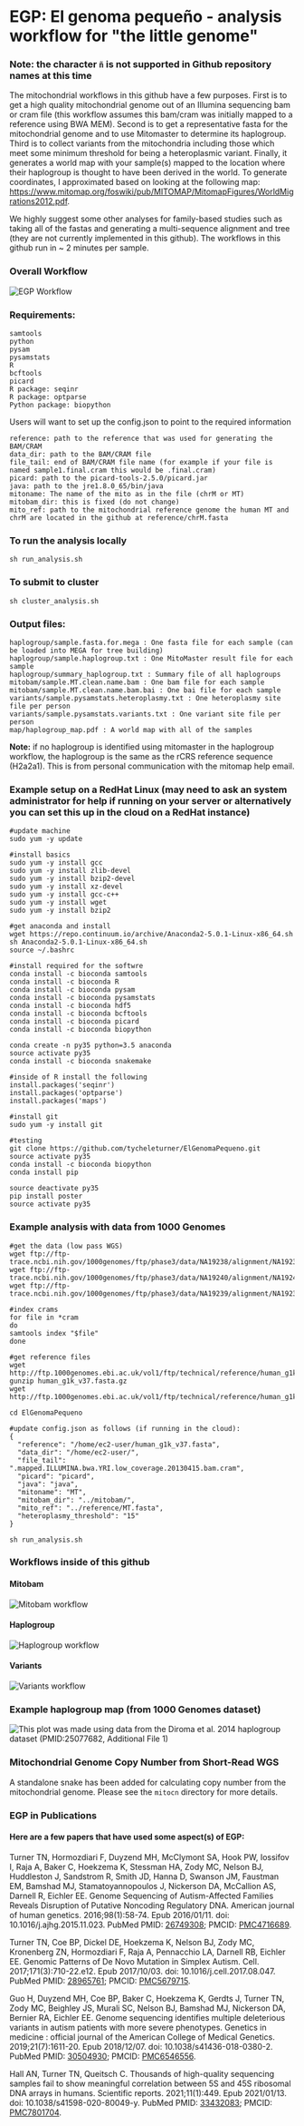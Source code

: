 # EGP: El genoma pequeño - analysis workflow for "the little genome"
### Note: the character ``` ñ ``` is not supported in Github repository names at this time

The mitochondrial workflows in this github have a few purposes. First is to get a high quality mitochondrial genome out of an Illumina sequencing bam or cram file (this workflow assumes this bam/cram was initially mapped to a reference using BWA MEM). Second is to get a representative fasta for the mitochondrial genome and to use Mitomaster to determine its haplogroup. Third is to collect variants from the mitochondria including those which meet some minimum threshold for being a heteroplasmic variant. Finally, it generates a world map with your sample(s) mapped to the location where their haplogroup is thought to have been derived in the world. To generate coordinates, I approximated based on looking at the following map: https://www.mitomap.org/foswiki/pub/MITOMAP/MitomapFigures/WorldMigrations2012.pdf. 

We highly suggest some other analyses for family-based studies such as taking all of the fastas and generating a multi-sequence alignment and tree (they are not currently implemented in this github). The workflows in this github run in ~ 2 minutes per sample.

### Overall Workflow
![EGP Workflow](workflow/EGP_Website.png)

### Requirements:
```
samtools
python
pysam
pysamstats
R
bcftools
picard
R package: seqinr
R package: optparse
Python package: biopython
```

Users will want to set up the config.json to point to the required information

```
reference: path to the reference that was used for generating the BAM/CRAM
data_dir: path to the BAM/CRAM file
file_tail: end of BAM/CRAM file name (for example if your file is named sample1.final.cram this would be .final.cram)
picard: path to the picard-tools-2.5.0/picard.jar
java: path to the jre1.8.0_65/bin/java
mitoname: The name of the mito as in the file (chrM or MT)
mitobam_dir: this is fixed (do not change)
mito_ref: path to the mitochondrial reference genome the human MT and chrM are located in the github at reference/chrM.fasta
```

### To run the analysis locally

```
sh run_analysis.sh
```

### To submit to cluster

```
sh cluster_analysis.sh
```

### Output files:

```
haplogroup/sample.fasta.for.mega : One fasta file for each sample (can be loaded into MEGA for tree building)
haplogroup/sample.haplogroup.txt : One MitoMaster result file for each sample
haplogroup/summary_haplogroup.txt : Summary file of all haplogroups
mitobam/sample.MT.clean.name.bam : One bam file for each sample
mitobam/sample.MT.clean.name.bam.bai : One bai file for each sample
variants/sample.pysamstats.heteroplasmy.txt : One heteroplasmy site file per person
variants/sample.pysamstats.variants.txt : One variant site file per person
map/haplogroup_map.pdf : A world map with all of the samples 
```

**Note:** if no haplogroup is identified using mitomaster in the haplogroup workflow, the haplogroup is the same as the rCRS reference sequence (H2a2a1). This is from personal communication with the mitomap help email.


### Example setup on a RedHat Linux (may need to ask an system administrator for help if running on your server or alternatively you can set this up in the cloud on a RedHat instance)

```
#update machine
sudo yum -y update

#install basics
sudo yum -y install gcc
sudo yum -y install zlib-devel
sudo yum -y install bzip2-devel
sudo yum -y install xz-devel
sudo yum -y install gcc-c++
sudo yum -y install wget
sudo yum -y install bzip2

#get anaconda and install
wget https://repo.continuum.io/archive/Anaconda2-5.0.1-Linux-x86_64.sh
sh Anaconda2-5.0.1-Linux-x86_64.sh
source ~/.bashrc

#install required for the softwre
conda install -c bioconda samtools
conda install -c bioconda R
conda install -c bioconda pysam
conda install -c bioconda pysamstats
conda install -c bioconda hdf5
conda install -c bioconda bcftools
conda install -c bioconda picard
conda install -c bioconda biopython

conda create -n py35 python=3.5 anaconda
source activate py35
conda install -c bioconda snakemake

#inside of R install the following
install.packages('seqinr')
install.packages('optparse')
install.packages('maps')

#install git
sudo yum -y install git

#testing
git clone https://github.com/tycheleturner/ElGenomaPequeno.git
source activate py35
conda install -c bioconda biopython
conda install pip

source deactivate py35
pip install poster
source activate py35
```

### Example analysis with data from 1000 Genomes

```
#get the data (low pass WGS)
wget ftp://ftp-trace.ncbi.nih.gov/1000genomes/ftp/phase3/data/NA19238/alignment/NA19238.mapped.ILLUMINA.bwa.YRI.low_coverage.20130415.bam.cram
wget ftp://ftp-trace.ncbi.nih.gov/1000genomes/ftp/phase3/data/NA19240/alignment/NA19240.mapped.ILLUMINA.bwa.YRI.low_coverage.20130415.bam.cram
wget ftp://ftp-trace.ncbi.nih.gov/1000genomes/ftp/phase3/data/NA19239/alignment/NA19239.mapped.ILLUMINA.bwa.YRI.low_coverage.20130415.bam.cram

#index crams
for file in *cram
do
samtools index "$file"
done

#get reference files
wget http://ftp.1000genomes.ebi.ac.uk/vol1/ftp/technical/reference/human_g1k_v37.fasta.gz
gunzip human_g1k_v37.fasta.gz
wget http://ftp.1000genomes.ebi.ac.uk/vol1/ftp/technical/reference/human_g1k_v37.fasta.fai

cd ElGenomaPequeno

#update config.json as follows (if running in the cloud):
{
  "reference": "/home/ec2-user/human_g1k_v37.fasta",
  "data_dir": "/home/ec2-user/",
  "file_tail": ".mapped.ILLUMINA.bwa.YRI.low_coverage.20130415.bam.cram",
  "picard": "picard",
  "java": "java",
  "mitoname": "MT",
  "mitobam_dir": "../mitobam/",
  "mito_ref": "../reference/MT.fasta",
  "heteroplasmy_threshold": "15"
}

sh run_analysis.sh
```

### Workflows inside of this github

#### Mitobam 
![Mitobam workflow](mitobam/mitobam.png)

#### Haplogroup 
![Haplogroup workflow](haplogroup/haplogroup.png)

#### Variants
![Variants workflow](variants/variants.png)


### Example haplogroup map (from 1000 Genomes dataset)

![This plot was made using data from the Diroma et al. 2014 haplogroup dataset (PMID:25077682, Additional File 1)](examples/1kg.png "1000GenomesHaplogroups")


### Mitochondrial Genome Copy Number from Short-Read WGS
A standalone snake has been added for calculating copy number from the mitochondrial genome. Please see the `mitocn` directory for more details.

### EGP in Publications
#### Here are a few papers that have used some aspect(s) of EGP:

Turner TN, Hormozdiari F, Duyzend MH, McClymont SA, Hook PW, Iossifov I, Raja A, Baker C, Hoekzema K, Stessman HA, Zody MC, Nelson BJ, Huddleston J, Sandstrom R, Smith JD, Hanna D, Swanson JM, Faustman EM, Bamshad MJ, Stamatoyannopoulos J, Nickerson DA, McCallion AS, Darnell R, Eichler EE. Genome Sequencing of Autism-Affected Families Reveals Disruption of Putative Noncoding Regulatory DNA. American journal of human genetics. 2016;98(1):58-74. Epub 2016/01/11. doi: 10.1016/j.ajhg.2015.11.023. PubMed PMID: [26749308](https://pubmed.ncbi.nlm.nih.gov/26749308/); PMCID: [PMC4716689](https://www.ncbi.nlm.nih.gov/pmc/articles/PMC4716689/).

Turner TN, Coe BP, Dickel DE, Hoekzema K, Nelson BJ, Zody MC, Kronenberg ZN, Hormozdiari F, Raja A, Pennacchio LA, Darnell RB, Eichler EE. Genomic Patterns of De Novo Mutation in Simplex Autism. Cell. 2017;171(3):710-22.e12. Epub 2017/10/03. doi: 10.1016/j.cell.2017.08.047. PubMed PMID: [28965761](https://pubmed.ncbi.nlm.nih.gov/28965761/); PMCID: [PMC5679715](https://www.ncbi.nlm.nih.gov/pmc/articles/PMC5679715/).

Guo H, Duyzend MH, Coe BP, Baker C, Hoekzema K, Gerdts J, Turner TN, Zody MC, Beighley JS, Murali SC, Nelson BJ, Bamshad MJ, Nickerson DA, Bernier RA, Eichler EE. Genome sequencing identifies multiple deleterious variants in autism patients with more severe phenotypes. Genetics in medicine : official journal of the American College of Medical Genetics. 2019;21(7):1611-20. Epub 2018/12/07. doi: 10.1038/s41436-018-0380-2. PubMed PMID: [30504930](https://pubmed.ncbi.nlm.nih.gov/30504930/); PMCID: [PMC6546556](https://www.ncbi.nlm.nih.gov/pmc/articles/PMC6546556/).

Hall AN, Turner TN, Queitsch C. Thousands of high-quality sequencing samples fail to show meaningful correlation between 5S and 45S ribosomal DNA arrays in humans. Scientific reports. 2021;11(1):449. Epub 2021/01/13. doi: 10.1038/s41598-020-80049-y. PubMed PMID: [33432083](https://pubmed.ncbi.nlm.nih.gov/33432083/); PMCID: [PMC7801704](https://www.ncbi.nlm.nih.gov/pmc/articles/PMC7801704/).

